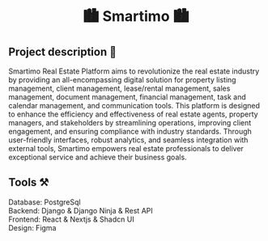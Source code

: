 <h1 align="center">🏙 Smartimo 🏙</h1>
<h2>Project description 📄</h2>
<p>Smartimo Real Estate Platform aims to revolutionize the real estate industry by providing an all-encompassing digital solution for property listing management, client management, lease/rental management, sales management, document management, financial management, task and calendar management, and communication tools. This platform is designed to enhance the efficiency and effectiveness of real estate agents, property managers, and stakeholders by streamlining operations, improving client engagement, and ensuring compliance with industry standards. Through user-friendly interfaces, robust analytics, and seamless integration with external tools, Smartimo empowers real estate professionals to deliver exceptional service and achieve their business goals.</p>
<h2>Tools ⚒</h2>
<div>Database: PostgreSql</div>
<div>Backend: Django & Django Ninja & Rest API</div>
<div>Frontend: React & Nextjs & Shadcn UI</div>
<div>Design: Figma</div>
